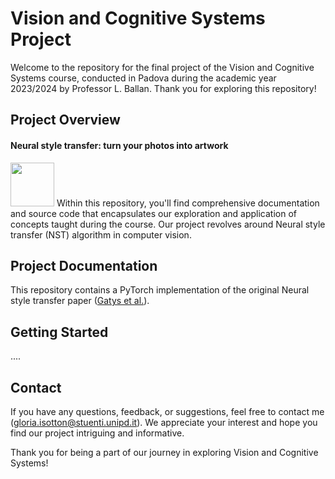 # Vision and Cognitive Systems Project

Welcome to the repository for the final project of the Vision and Cognitive Systems course, conducted in Padova during the academic year 2023/2024 by Professor L. Ballan.
Thank you for exploring this repository!

## Project Overview


#### Neural style transfer: turn your photos into artwork
<img src="https://media.giphy.com/media/3qLCzcfCNNlExSFJ3q/giphy.gif" width="70"></h2>
Within this repository, you'll find comprehensive documentation and source code that encapsulates our exploration and application of concepts taught during the course. Our project revolves around Neural style transfer (NST) algorithm in computer vision.

## Project Documentation
This repository contains a PyTorch implementation of the original Neural style transfer paper ([Gatys et al.](https://arxiv.org/abs/1508.06576)).

## Getting Started
 ....

## Contact
If you have any questions, feedback, or suggestions, feel free to contact me (gloria.isotton@stuenti.unipd.it). We appreciate your interest and hope you find our project intriguing and informative.

Thank you for being a part of our journey in exploring Vision and Cognitive Systems!
